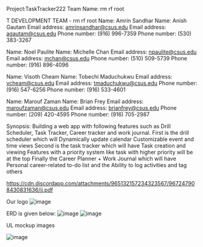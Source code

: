 Project:TaskTracker222
Team Name: rm rf root

T DEVELOPMENT TEAM - rm rf root
Name: Amrin Sandhar	                                   Name: Anish Gautam
Email address: amrinsandhar@csus.edu	                 Email address: agautam@csus.edu 
Phone number: (916) 996-7359	                         Phone number: (530) 383-3267

Name: Noel Paulite	                                     Name: Michelle Chan
Email address: npaulite@csus.edu	                       Email address: mchan@csus.edu
Phone number: (510) 509-5739	                           Phone number: (916) 896-4096

Name: Visoth Cheam	                                      Name: Tobechi Maduchukwu
Email address:	 vcheam@csus.edu	                        Email address: tmaduchukwu@csus.edu
Phone number: (916) 547-6256	                               Phone number: (916) 533-4601

Name: Marouf Zaman	                                          Name: Brian Frey
Email address: maroufzaman@csus.edu	                       Email address: brianfrey@csus.edu
Phone number: (209) 420-4595	                                Phone number: (916) 705-2987


Synopsis: Building a web app with following features such as Drill Scheduler, Task Tracker, Career tracker and work journal. First is the drill scheduler which will Dynamically update calendar Customizable event and time views
Second is the task tracker which will have Task creation and viewing Features with a priority system
like task with higher priority will be at the top
Finally the Career Planner + Work Journal which will have Personal career-related  to-do list and the   Ability to log activities and tag others






https://cdn.discordapp.com/attachments/965132157234323567/967247908430831636/jj.pdf


Our logo         ![image](https://user-images.githubusercontent.com/89886230/168223960-0ce34a0d-0319-42be-94f4-76105e996345.png)

ERD is given below:
![image](https://user-images.githubusercontent.com/89886230/168222967-ad21e2c5-63ba-471c-802f-0987c99c180d.png)
![image](https://user-images.githubusercontent.com/89886230/168223084-682de4a3-1d0b-4cc0-8640-ce51c179695d.png)


UL mockup images 


![image](https://user-images.githubusercontent.com/89886230/168223729-d9a2f1b5-34e5-4b19-9dae-4f9059478957.png)









